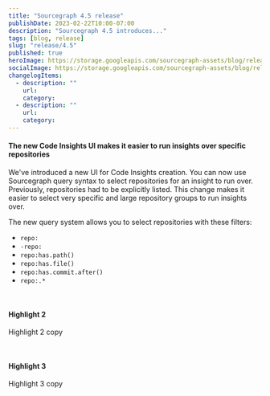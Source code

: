 ```yaml
---
title: "Sourcegraph 4.5 release"
publishDate: 2023-02-22T10:00-07:00
description: "Sourcegraph 4.5 introduces..."
tags: [blog, release]
slug: "release/4.5"
published: true
heroImage: https://storage.googleapis.com/sourcegraph-assets/blog/release-post/4.5/sourcegraph-4-5-hero.png
socialImage: https://storage.googleapis.com/sourcegraph-assets/blog/release-post/4.5/sourcegraph-4-5-hero.png
changelogItems:
  - description: ""
    url: 
    category: 
  - description: ""
    url: 
    category: 
---
```


<Badge link="https://docs.sourcegraph.com/code_insights" text="Code Insights" color="green" size="small" />

#### The new Code Insights UI makes it easier to run insights over specific repositories

We've introduced a new UI for Code Insights creation. You can now use Sourcegraph query syntax to select repositories for an insight to run over. Previously, repositories had to be explicitly listed. This change makes it easier to select very specific and large repository groups to run insights over.

The new query system allows you to select repositories with these filters:
- `repo:`
- `-repo:`
- `repo:has.path()`
- `repo:has.file()`
- `repo:has.commit.after()`
- `repo:.*`


<br />
<Badge link="https://docs.sourcegraph.com/admin/workers" text="Admin" color="violet" size="small" />

#### Highlight 2

Highlight 2 copy

<br />
<Badge link="" text="AI" color="blue" size="small" />

#### Highlight 3

Highlight 3 copy
